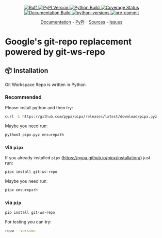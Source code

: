<p align="center">
    <a href="https://github.com/astral-sh/ruff" target="_blank">
        <img src="https://img.shields.io/endpoint?url=https://raw.githubusercontent.com/astral-sh/ruff/main/assets/badge/v2.json" alt="Ruff">
    </a>
    <a href="https://badge.fury.io/py/git-ws-repo" target="_blank">
        <img src="https://badge.fury.io/py/git-ws-repo.svg" alt="PyPI Version">
    </a>
    <a href="https://github.com/c0fec0de/git-ws-repo/actions/workflows/main.yml" target="_blank">
        <img src="https://github.com/c0fec0de/git-ws-repo/actions/workflows/main.yml/badge.svg" alt="Python Build">
    </a>
    <a href="https://coveralls.io/github/c0fec0de/git-ws-repo?branch=main" target="_blank">
        <img src="https://coveralls.io/repos/github/c0fec0de/git-ws-repo/badge.svg?branch=main" alt="Coverage Status">
    </a>
    <a href="https://git-ws-repo.readthedocs.io/en/stable" target="_blank">
        <img src="https://readthedocs.org/projects/git-ws-repo/badge/?version=stable" alt="Documentation Build">
    </a>
    <a href="https://pypi.python.org/pypi/git-ws-repo" target="_blank">
        <img src="https://img.shields.io/pypi/pyversions/git-ws-repo.svg" alt="python-versions">
    </a>
    <a href="https://github.com/pre-commit/pre-commit" target="_blank">
        <img src="https://img.shields.io/badge/pre--commit-enabled-brightgreen?logo=pre-commit" alt="pre-commit">
    </a>
</p>

<p align="center">
    <a href="https://git-ws-repo.readthedocs.io/en/stable/" target="_blank">Documentation</a>
    -
    <a href="https://pypi.org/project/git-ws-repo/" target="_blank">PyPI</a>
    -
    <a href="https://github.com/c0fec0de/git-ws-repo" target="_blank">Sources</a>
    -
    <a href="https://github.com/c0fec0de/git-ws-repo/issues" target="_blank">Issues</a>
</p>

# Google's git-repo replacement powered by git-ws-repo


## 📦 Installation

Git Workspace Repo is written in Python.

### Recommended

Please install python and then try:

```bash
curl -L https://github.com/pypa/pipx/releases/latest/download/pipx.pyz -o pipx.pyz && python3 pipx.pyz install git-ws-repo
```

Maybe you need run:

```bash
python3 pipx.pyz ensurepath
```

### via `pipx`

If you already installed `pipx` (https://pypa.github.io/pipx/installation/) just run:

```bash
pipx install git-ws-repo
```

Maybe you need run:

```bash
pipx ensurepath
```

### via `pip`

```bash
pip install git-ws-repo
```

For testing you can try:

```bash
repo --version
```
